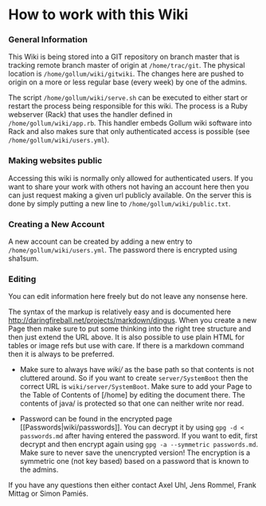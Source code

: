 # How to work with this Wiki

### General Information
This Wiki is being stored into a GIT repository on branch master that is tracking remote branch master of origin at `/home/trac/git`. The physical location is `/home/gollum/wiki/gitwiki`. The changes here are pushed to origin on a more or less regular base (every week) by one of the admins.

The script `/home/gollum/wiki/serve.sh` can be executed to either start or restart the process being responsible for this wiki. The process is a Ruby webserver (Rack) that uses the handler defined in `/home/gollum/wiki/app.rb`. This handler embeds Gollum wiki software into Rack and also makes sure that only authenticated access is possible (see `/home/gollum/wiki/users.yml`).

### Making websites public
Accessing this wiki is normally only allowed for authenticated users. If you want to share your work with others not having an account here then you can just request making a given url publicly available. On the server this is done by simply putting a new line to `/home/gollum/wiki/public.txt`.

### Creating a New Account
A new account can be created by adding a new entry to `/home/gollum/wiki/users.yml`. The password there is encrypted using sha1sum.

### Editing
You can edit information here freely but do not leave any nonsense here.

The syntax of the markup is relatively easy and is documented here http://daringfireball.net/projects/markdown/dingus. When you create a new Page then make sure to put some thinking into the right tree structure and then just extend the URL above. It is also possible to use plain HTML for tables or image refs but use with care. If there is a markdown command then it is always to be preferred.

* Make sure to always have _wiki/_ as the base path so that contents is not cluttered around. So if you want to create `server/SystemBoot` then the correct URL is `wiki/server/SystemBoot`. Make sure to add your Page to the Table of Contents of [/home] by editing the document there. The contents of java/ is protected so that one can neither write nor read.

* Password can be found in the encrypted page [[Passwords|wiki/passwords]]. You can decrypt it by using `gpg -d < passwords.md` after having entered the password. If you want to edit, first decrypt and then encrypt again using `gpg -a --symmetric passwords.md`. Make sure to never save the unencrypted version! The encryption is a symmetric one (not key based) based on a password that is known to the admins.

If you have any questions then either contact Axel Uhl, Jens Rommel, Frank Mittag or Simon Pamiés.